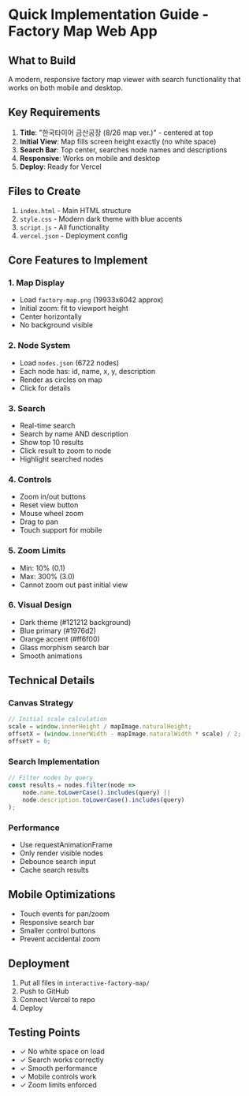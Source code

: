 # Quick Implementation Guide - Factory Map Web App

## What to Build
A modern, responsive factory map viewer with search functionality that works on both mobile and desktop.

## Key Requirements
1. **Title**: "한국타이어 금산공장 (8/26 map ver.)" - centered at top
2. **Initial View**: Map fills screen height exactly (no white space)
3. **Search Bar**: Top center, searches node names and descriptions
4. **Responsive**: Works on mobile and desktop
5. **Deploy**: Ready for Vercel

## Files to Create
1. `index.html` - Main HTML structure
2. `style.css` - Modern dark theme with blue accents
3. `script.js` - All functionality
4. `vercel.json` - Deployment config

## Core Features to Implement

### 1. Map Display
- Load `factory-map.png` (19933x6042 approx)
- Initial zoom: fit to viewport height
- Center horizontally
- No background visible

### 2. Node System
- Load `nodes.json` (6722 nodes)
- Each node has: id, name, x, y, description
- Render as circles on map
- Click for details

### 3. Search
- Real-time search
- Search by name AND description
- Show top 10 results
- Click result to zoom to node
- Highlight searched nodes

### 4. Controls
- Zoom in/out buttons
- Reset view button
- Mouse wheel zoom
- Drag to pan
- Touch support for mobile

### 5. Zoom Limits
- Min: 10% (0.1)
- Max: 300% (3.0)
- Cannot zoom out past initial view

### 6. Visual Design
- Dark theme (#121212 background)
- Blue primary (#1976d2)
- Orange accent (#ff6f00)
- Glass morphism search bar
- Smooth animations

## Technical Details

### Canvas Strategy
```javascript
// Initial scale calculation
scale = window.innerHeight / mapImage.naturalHeight;
offsetX = (window.innerWidth - mapImage.naturalWidth * scale) / 2;
offsetY = 0;
```

### Search Implementation
```javascript
// Filter nodes by query
const results = nodes.filter(node => 
    node.name.toLowerCase().includes(query) ||
    node.description.toLowerCase().includes(query)
);
```

### Performance
- Use requestAnimationFrame
- Only render visible nodes
- Debounce search input
- Cache search results

## Mobile Optimizations
- Touch events for pan/zoom
- Responsive search bar
- Smaller control buttons
- Prevent accidental zoom

## Deployment
1. Put all files in `interactive-factory-map/`
2. Push to GitHub
3. Connect Vercel to repo
4. Deploy

## Testing Points
- ✓ No white space on load
- ✓ Search works correctly
- ✓ Smooth performance
- ✓ Mobile controls work
- ✓ Zoom limits enforced
